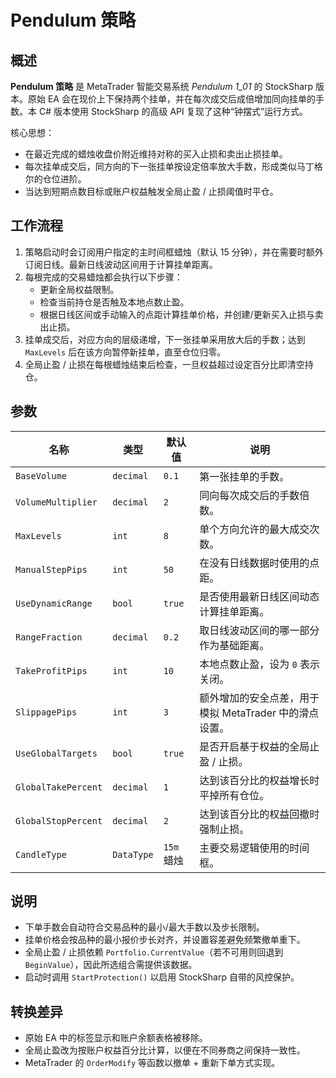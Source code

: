 # Pendulum 策略

## 概述
**Pendulum 策略** 是 MetaTrader 智能交易系统 *Pendulum 1_01* 的 StockSharp 版本。原始 EA 会在现价上下保持两个挂单，并在每次成交后成倍增加同向挂单的手数。本 C# 版本使用 StockSharp 的高级 API 复现了这种“钟摆式”运行方式。

核心思想：

- 在最近完成的蜡烛收盘价附近维持对称的买入止损和卖出止损挂单。
- 每次挂单成交后，同方向的下一张挂单按设定倍率放大手数，形成类似马丁格尔的仓位进阶。
- 当达到短期点数目标或账户权益触发全局止盈 / 止损阈值时平仓。

## 工作流程
1. 策略启动时会订阅用户指定的主时间框蜡烛（默认 15 分钟），并在需要时额外订阅日线。最新日线波动区间用于计算挂单距离。
2. 每根完成的交易蜡烛都会执行以下步骤：
   - 更新全局权益限制。
   - 检查当前持仓是否触及本地点数止盈。
   - 根据日线区间或手动输入的点距计算挂单价格，并创建/更新买入止损与卖出止损。
3. 挂单成交后，对应方向的层级递增，下一张挂单采用放大后的手数；达到 `MaxLevels` 后在该方向暂停新挂单，直至仓位归零。
4. 全局止盈 / 止损在每根蜡烛结束后检查，一旦权益超过设定百分比即清空持仓。

## 参数
| 名称 | 类型 | 默认值 | 说明 |
| ---- | ---- | ------ | ---- |
| `BaseVolume` | `decimal` | `0.1` | 第一张挂单的手数。 |
| `VolumeMultiplier` | `decimal` | `2` | 同向每次成交后的手数倍数。 |
| `MaxLevels` | `int` | `8` | 单个方向允许的最大成交次数。 |
| `ManualStepPips` | `int` | `50` | 在没有日线数据时使用的点距。 |
| `UseDynamicRange` | `bool` | `true` | 是否使用最新日线区间动态计算挂单距离。 |
| `RangeFraction` | `decimal` | `0.2` | 取日线波动区间的哪一部分作为基础距离。 |
| `TakeProfitPips` | `int` | `10` | 本地点数止盈，设为 `0` 表示关闭。 |
| `SlippagePips` | `int` | `3` | 额外增加的安全点差，用于模拟 MetaTrader 中的滑点设置。 |
| `UseGlobalTargets` | `bool` | `true` | 是否开启基于权益的全局止盈 / 止损。 |
| `GlobalTakePercent` | `decimal` | `1` | 达到该百分比的权益增长时平掉所有仓位。 |
| `GlobalStopPercent` | `decimal` | `2` | 达到该百分比的权益回撤时强制止损。 |
| `CandleType` | `DataType` | `15m` 蜡烛 | 主要交易逻辑使用的时间框。 |

## 说明
- 下单手数会自动符合交易品种的最小/最大手数以及步长限制。
- 挂单价格会按品种的最小报价步长对齐，并设置容差避免频繁撤单重下。
- 全局止盈 / 止损依赖 `Portfolio.CurrentValue`（若不可用则回退到 `BeginValue`），因此所选组合需提供该数据。
- 启动时调用 `StartProtection()` 以启用 StockSharp 自带的风控保护。

## 转换差异
- 原始 EA 中的标签显示和账户余额表格被移除。
- 全局止盈改为按账户权益百分比计算，以便在不同券商之间保持一致性。
- MetaTrader 的 `OrderModify` 等函数以撤单 + 重新下单方式实现。
